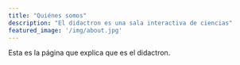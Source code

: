 ```yaml
---
title: "Quiénes somos"
description: "El didactron es una sala interactiva de ciencias"
featured_image: '/img/about.jpg'
---
```

Esta es la página que explica que es el didactron.